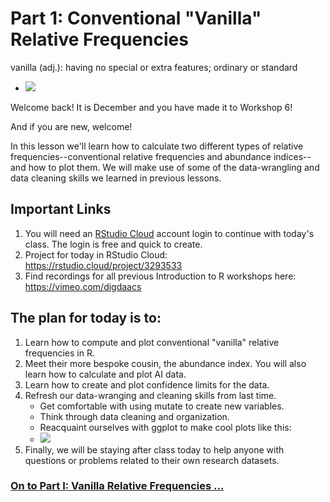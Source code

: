 # Part 1: Conventional "Vanilla" Relative Frequencies
 vanilla (adj.): having no special or extra features; ordinary or standard
 - ![](./Images/Vanilla(2).png)  

Welcome back! It is December and you have made it to Workshop 6! 

And if you are new, welcome! 

In this lesson we'll learn how to calculate two different types of relative frequencies--conventional relative frequencies and abundance indices--and how to plot them.
We will make use of some of the data-wrangling and data cleaning skills we learned in previous lessons.  

## Important Links

1. You will need an [RStudio Cloud](https://rstudio.cloud/) account login to continue with today's class. The login is free and quick to create. 
2. Project for today in RStudio Cloud: https://rstudio.cloud/project/3293533
3. Find recordings for all previous Introduction to R workshops here: https://vimeo.com/digdaacs

## The plan for today is to:

1. Learn how to compute and plot conventional "vanilla" relative frequencies in R.
2. Meet their more bespoke cousin, the abundance index. You will also learn how to calculate and plot AI data.
3. Learn how to create and plot confidence limits for the data.
4. Refresh our data-wranging and cleaning skills from last time.
    - Get comfortable with using mutate to create new variables.
    - Think through data cleaning and organization.  
    - Reacquaint ourselves with ggplot to make cool plots like this: 
    - ![](./Images/BattleshipPlot.png)  
5. Finally, we will be staying after class today to help anyone with questions or problems related to their own research datasets.

### [On to Part I: Vanilla Relative Frequencies ...](https://github.com/DAACS-Research-Consortium/DAACS-Open-Academy/blob/main/FSS2021/Workshop6/Part_II.md)

